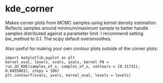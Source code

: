# kde_corner
Makes corner plots from MCMC samples using kernel density estimation. Reflects samples around minimum/maximum sample to better handle samples distributed against a parameter limit. I recommend setting bw_method to 0.1. The scipy default oversmoothes.

Also useful for making your own contour plots outside of the corner plots:

```
import matplotlib.pyplot as plt
kernel_eval, levels, xvals, yvals, kernel_FN = run_2D_KDE(samples_of_x, samples_of_x, contours = [0.317311, 0.0455003], steps = 100)
plt.contourf(xvals, yvals, kernel_eval, levels = levels)
```

